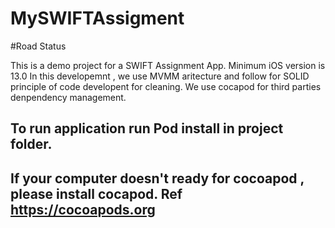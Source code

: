 # MySWIFTAssigment
#Road Status

This is a demo project for a SWIFT  Assignment App.
Minimum iOS version is 13.0
In this developemnt , we use MVMM aritecture and follow for SOLID principle of code developent for cleaning. 
We use cocapod for third parties denpendency management. 
## To run application run Pod install in project folder.

## If your computer doesn't ready for cocoapod , please install cocapod. Ref https://cocoapods.org
